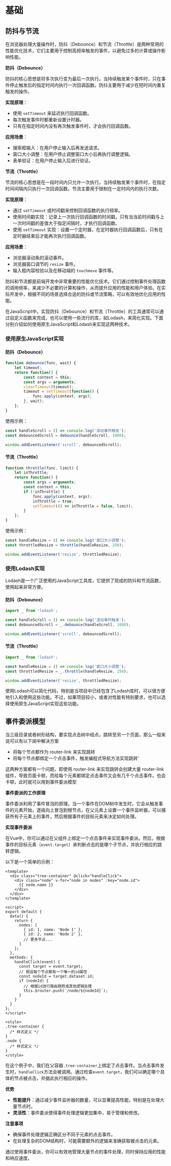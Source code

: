 # 基础

## 防抖与节流

在浏览器处理大量操作时，防抖（Debounce）和节流（Throttle）是两种常用的性能优化技术，它们主要用于控制高频率触发的事件，以避免过多的计算或操作影响性能。

**防抖（Debounce）**

防抖的核心思想是将多次执行变为最后一次执行。当持续触发某个事件时，只在事件停止触发后的指定时间内执行一次回调函数。防抖主要用于减少在短时间内重复触发的操作。

**实现原理**：
- 使用 `setTimeout` 来延迟执行回调函数。
- 每次触发事件时都重新设置计时器。
- 只有在指定时间内没有再次触发事件时，才会执行回调函数。

**应用场景**：
- 搜索框输入：在用户停止输入后再发送请求。
- 窗口大小调整：在用户停止调整窗口大小后再执行调整逻辑。
- 表单验证：在用户停止输入后进行验证。

**节流（Throttle）**

节流的核心思想是在一段时间内只允许一次执行。当持续触发某个事件时，在指定时间间隔内只执行一次回调函数。节流主要用于限制在一定时间内的执行次数。

**实现原理**：
- 通过 `setTimeout` 或时间戳来控制回调函数的执行频率。
- 使用时间戳实现：记录上一次执行回调函数的时间戳，只有当当前时间戳与上一次时间戳的差值大于指定间隔时，才执行回调函数。
- 使用 `setTimeout` 实现：设置一个定时器，在定时器执行回调函数后，只有在定时器结束后才能再次执行回调函数。

**应用场景**：
- 浏览器滚动条的滚动事件。
- 浏览器窗口调节的 `resize` 事件。
- 输入框内容校验以及在移动端的 `touchmove` 事件等。

防抖和节流都是前端开发中非常重要的性能优化技术。它们通过控制事件处理函数的调用频率，来减少不必要的计算和操作，从而提升应用的性能和用户体验。在实际开发中，根据不同的场景选择合适的防抖或节流策略，可以有效地优化应用的性能。

在JavaScript中，实现防抖（Debounce）和节流（Throttle）的工具通常可以通过自定义函数来完成，也可以使用一些流行的库，如Lodash，来简化实现。下面分别介绍如何使用原生JavaScript和Lodash来实现这两种技术。

### 使用原生JavaScript实现

#### 防抖（Debounce）

```javascript
function debounce(func, wait) {
    let timeout;
    return function() {
        const context = this;
        const args = arguments;
        clearTimeout(timeout);
        timeout = setTimeout(function() {
            func.apply(context, args);
        }, wait);
    };
}
```

使用示例：

```javascript
const handleScroll = () => console.log('滚动事件触发');
const debouncedScroll = debounce(handleScroll, 1000);

window.addEventListener('scroll', debouncedScroll);
```

#### 节流（Throttle）

```javascript
function throttle(func, limit) {
    let inThrottle;
    return function() {
        const args = arguments;
        const context = this;
        if (!inThrottle) {
            func.apply(context, args);
            inThrottle = true;
            setTimeout(() => inThrottle = false, limit);
        }
    };
}
```

使用示例：

```javascript
const handleResize = () => console.log('窗口大小调整');
const throttledResize = throttle(handleResize, 250);

window.addEventListener('resize', throttledResize);
```

### 使用Lodash实现

Lodash是一个广泛使用的JavaScript工具库，它提供了现成的防抖和节流函数，使用起来非常方便。

#### 防抖（Debounce）

```javascript
import _ from 'lodash';

const handleScroll = () => console.log('滚动事件触发');
const debouncedScroll = _.debounce(handleScroll, 1000);

window.addEventListener('scroll', debouncedScroll);
```

#### 节流（Throttle）

```javascript
import _ from 'lodash';

const handleResize = () => console.log('窗口大小调整');
const throttledResize = _.throttle(handleResize, 250);

window.addEventListener('resize', throttledResize);
```

使用Lodash可以简化代码，特别是当项目中已经包含了Lodash库时，可以很方便地引入和使用这些功能。不过，如果项目较小，或者对性能有特别要求，也可以选择使用原生JavaScript实现这些功能。

## 事件委派模型

当三级目录或者树形结构，要实现点击树中结点，跳转至另一个页面，那么一般来说可以有以下阆中解决方案

- 将每个节点都作为 router-link 来实现跳转
- 将每个节点都绑定一个点击事件，触发编程式导航方法实现跳转‘

这两种方案都有一个问题，即使用 router-link 来实现跳转会创建大量 router-link 组件，导致页面卡顿，而给每个元素都绑定点击事件又会有几千个点击事件。也会卡顿，此时就可以用到事件委派模型

**事件委派的工作原理**

事件委派利用了事件冒泡的原理。当一个事件在DOM树中发生时，它会从触发事件的元素开始，逐级向上冒泡到根节点。在父元素上设置一个事件监听器，可以捕获所有子元素上的事件，然后根据事件的目标元素来决定如何处理。

**实现事件委派**

在Vue中，你可以通过在父组件上绑定一个点击事件来实现事件委派。然后，根据事件的目标元素（`event.target`）来判断点击的是哪个子节点，并执行相应的跳转逻辑。

以下是一个简单的示例：

```vue
<template>
  <div class="tree-container" @click="handleClick">
    <div class="node" v-for="node in nodes" :key="node.id">
      {{ node.name }}
    </div>
  </div>
</template>

<script>
export default {
  data() {
    return {
      nodes: [
        { id: 1, name: 'Node 1' },
        { id: 2, name: 'Node 2' },
        // 更多节点...
      ]
    };
  },
  methods: {
    handleClick(event) {
      const target = event.target;
      // 假设每个节点都有一个唯一的id属性
      const nodeId = target.dataset.id;
      if (nodeId) {
        // 根据id进行路由跳转或其他逻辑处理
        this.$router.push(`/node/${nodeId}`);
      }
    }
  }
};
</script>

<style>
.tree-container {
  /* 样式定义 */
}
.node {
  /* 样式定义 */
}
</style>
```

在这个例子中，我们在父容器`.tree-container`上绑定了点击事件。当点击事件发生时，`handleClick`方法会被调用。通过检查`event.target`，我们可以确定哪个具体的节点被点击，并据此执行相应的操作。

**优势**

- **性能提升**：通过减少事件监听器的数量，可以显著提高性能，特别是在处理大量节点时。
- **灵活性**：事件委派使得事件处理逻辑更加集中，易于管理和修改。

**注意事项**

- 确保事件处理逻辑正确区分不同子元素的点击事件。
- 在处理复杂的DOM结构时，可能需要额外的逻辑来准确获取被点击的元素。

通过使用事件委派，你可以有效地管理大量节点的事件处理，同时保持应用的性能和响应速度。














